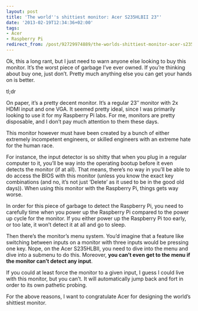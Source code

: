 ```yaml
---
layout: post
title: 'The world''s shittiest monitor: Acer S235HLBII 23"'
date: '2013-02-19T12:34:36+02:00'
tags:
- Acer
- Raspberry Pi
redirect_from: /post/92729974889/the-worlds-shittiest-monitor-acer-s235hlbii-23
---
```


Ok, this a long rant, but I just need to warn anyone else looking to buy this monitor. It’s the worst piece of garbage I’ve ever owned. If you’re thinking about buy one, just don’t. Pretty much anything else you can get your hands on is better.

tl;dr

On paper, it’s a pretty decent monitor. It’s a regular 23″ monitor with 2x HDMI input and one VGA. It seemed pretty ideal, since I was primarily looking to use it for my Raspberry Pi labs. For me, monitors are pretty disposable, and I don’t pay much attention to them these days.

This monitor however must have been created by a bunch of either extremely incompetent engineers, or skilled engineers with an extreme hate for the human race.

For instance, the input detector is so shitty that when you plug in a regular computer to it, you’ll be way into the operating bootup before it even detects the monitor (if at all). That means, there’s no way in you’ll be able to do access the BIOS with this monitor (unless you know the exact key combinations (and no, it’s not just ‘Delete’ as it used to be in the good old days)). When using this monitor with the Raspberry Pi, things gets way worse.

In order for this piece of garbage to detect the Raspberry Pi, you need to carefully time when you power up the Raspberry Pi compared to the power up cycle for the monitor. If you either power up the Raspberry Pi too early, or too late, it won’t detect it at all and go to sleep.

Then there’s the monitor’s menu system. You’d imagine that a feature like switching between inputs on a monitor with three inputs would be pressing one key. Nope, on the Acer S235HLBII, you need to dive into the menu and dive into a submenu to do this. Moreover, **you can’t even get to the menu if the monitor can’t detect any input**.

If you could at least force the monitor to a given input, I guess I could live with this monitor, but you can’t. It will automatically jump back and fort in order to its own pathetic probing.

For the above reasons, I want to congratulate Acer for designing the world’s shittiest monitor.
